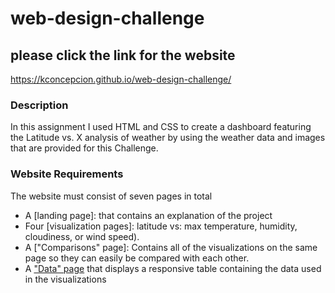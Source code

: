 # web-design-challenge

## please click the link for the website
https://kconcepcion.github.io/web-design-challenge/

### Description
In this assignment I used HTML and CSS to create a dashboard featuring the Latitude vs. X analysis of weather by using the weather data and images that are provided for this Challenge.

### Website Requirements
The website must consist of seven pages in total
* A [landing page]: that contains an explanation of the project
* Four [visualization pages]: latitude vs: max temperature, humidity, cloudiness, or wind speed).
* A ["Comparisons" page]: Contains all of the visualizations on the same page so they can easily be compared with each other.
* A ["Data" page](#data-page) that displays a responsive table containing the data used in the visualizations

